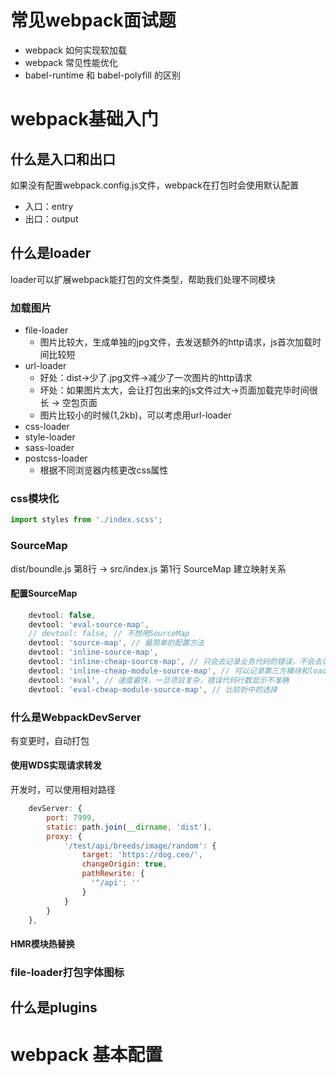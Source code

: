 # 常见webpack面试题

- webpack 如何实现软加载
- webpack 常见性能优化
- babel-runtime 和 babel-polyfill 的区别

# webpack基础入门

## 什么是入口和出口

如果没有配置webpack.config.js文件，webpack在打包时会使用默认配置
- 入口：entry
- 出口：output

## 什么是loader

loader可以扩展webpack能打包的文件类型，帮助我们处理不同模块

### 加载图片

- file-loader
  - 图片比较大，生成单独的jpg文件，去发送额外的http请求，js首次加载时间比较短
- url-loader
  - 好处：dist->少了.jpg文件->减少了一次图片的http请求
  - 坏处：如果图片太大，会让打包出来的js文件过大->页面加载完毕时间很长 -> 空包页面
  - 图片比较小的时候(1,2kb)，可以考虑用url-loader
- css-loader
- style-loader
- sass-loader 
- postcss-loader
  - 根据不同浏览器内核更改css属性

### css模块化
```js
import styles from './index.scss';
```

### SourceMap
dist/boundle.js 第8行 -> src/index.js 第1行
SourceMap 建立映射关系

#### 配置SourceMap

```js
    devtool: false,
    devtool: 'eval-source-map',
    // devtool: false, // 不想用SourceMap
    devtool: 'source-map', // 最简单的配置方法
    devtool: 'inline-source-map',
    devtool: 'inline-cheap-source-map', // 只会去记录业务代码的错误，不会去记录第三方模块和loader
    devtool: 'inline-cheap-module-source-map', // 可以记录第三方模块和loader
    devtool: 'eval', // 速度最快，一旦项目复杂，错误代码行数显示不准确
    devtool: 'eval-cheap-module-source-map', // 比较折中的选择
```

### 什么是WebpackDevServer

有变更时，自动打包

#### 使用WDS实现请求转发
开发时，可以使用相对路径
```js
    devServer: {
        port: 7999,
        static: path.join(__dirname, 'dist'),
        proxy: {
            '/test/api/breeds/image/random': {
                target: 'https://dog.ceo/',
                changeOrigin: true,
                pathRewrite: {
                  '^/api': ''
                }
            }
        }
    },
```

#### HMR模块热替换

### file-loader打包字体图标

## 什么是plugins



# webpack 基本配置
